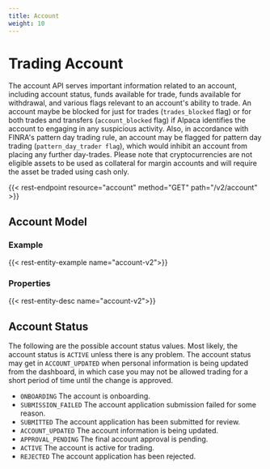 ```yaml
---
title: Account
weight: 10
---
```


# Trading Account

The account API serves important information related to an account,
including account status, funds available for trade, funds available for
withdrawal, and various flags relevant to an account's ability to trade.
An account maybe be blocked for just for trades (`trades_blocked` flag) or for both
trades and transfers (`account_blocked` flag) if Alpaca identifies the account to
engaging in any suspicious activity. Also, in accordance with FINRA's pattern day
trading rule, an account may be flagged for pattern day trading
(`pattern_day_trader flag`), which would inhibit an account from placing any
further day-trades. Please note that cryptocurrencies are not eligible assets to be
used as collateral for margin accounts and will require the asset be traded using
cash only.


{{< rest-endpoint resource="account" method="GET" path="/v2/account" >}}

## Account Model

### Example
{{< rest-entity-example name="account-v2">}}

### Properties
{{< rest-entity-desc name="account-v2">}}


## Account Status
The following are the possible account status values. Most likely, the
account status is `ACTIVE` unless there is any problem. The account status
may get in `ACCOUNT_UPDATED` when personal information is being updated
from the dashboard, in which case you may not be allowed trading for
a short period of time until the change is approved.

- `ONBOARDING`
  The account is onboarding.
- `SUBMISSION_FAILED`
  The account application submission failed for some reason.
- `SUBMITTED`
  The account application has been submitted for review.
- `ACCOUNT_UPDATED`
  The account information is being updated.
- `APPROVAL_PENDING`
  The final account approval is pending.
- `ACTIVE`
  The account is active for trading.
- `REJECTED`
  The account application has been rejected.
